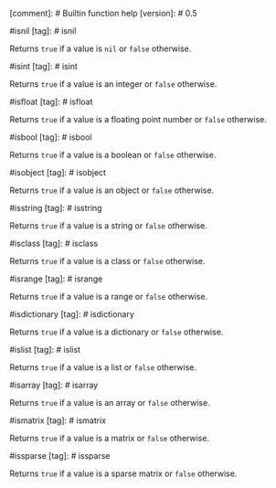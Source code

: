 [comment]: # Builtin function help
[version]: # 0.5

#isnil
[tag]: # isnil

Returns `true` if a value is `nil` or `false` otherwise. 

#isint
[tag]: # isint

Returns `true` if a value is an integer or `false` otherwise. 

#isfloat
[tag]: # isfloat

Returns `true` if a value is a floating point number or `false` otherwise.

#isbool
[tag]: # isbool

Returns `true` if a value is a boolean or `false` otherwise.

#isobject
[tag]: # isobject

Returns `true` if a value is an object or `false` otherwise.

#isstring
[tag]: # isstring

Returns `true` if a value is a string or `false` otherwise.

#isclass
[tag]: # isclass

Returns `true` if a value is a class or `false` otherwise.

#isrange
[tag]: # isrange

Returns `true` if a value is a range or `false` otherwise.

#isdictionary
[tag]: # isdictionary

Returns `true` if a value is a dictionary or `false` otherwise.

#islist
[tag]: # islist

Returns `true` if a value is a list or `false` otherwise.

#isarray
[tag]: # isarray

Returns `true` if a value is an array or `false` otherwise.

#ismatrix
[tag]: # ismatrix

Returns `true` if a value is a matrix or `false` otherwise.

#issparse
[tag]: # issparse

Returns `true` if a value is a sparse matrix or `false` otherwise.

